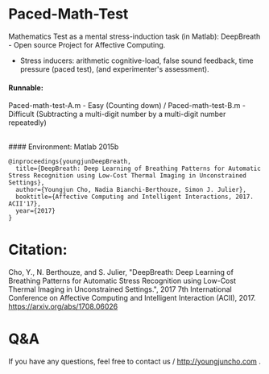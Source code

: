 # Paced-Math-Test
Mathematics Test as a mental stress-induction task (in Matlab): DeepBreath - Open source Project for Affective Computing.

* Stress inducers: arithmetic cognitive-load, false sound feedback, time pressure (paced test), (and experimenter's assessment).


#### Runnable: 
Paced-math-test-A.m - Easy (Counting down) /
Paced-math-test-B.m - Difficult (Subtracting a multi-digit number by a multi-digit number repeatedly)

<br>
#### Environment: Matlab 2015b


```
@inproceedings{youngjunDeepBreath,  
  title={DeepBreath: Deep Learning of Breathing Patterns for Automatic Stress Recognition using Low-Cost Thermal Imaging in Unconstrained Settings},  
  author={Youngjun Cho, Nadia Bianchi-Berthouze, Simon J. Julier},  
  booktitle={Affective Computing and Intelligent Interactions, 2017. ACII'17},  
  year={2017}  
}  
```



# Citation:
Cho, Y., N. Berthouze, and S. Julier, "DeepBreath: Deep Learning of Breathing Patterns for Automatic Stress Recognition using Low-Cost Thermal Imaging in Unconstrained Settings.", 2017 7th International Conference on Affective Computing and Intelligent Interaction (ACII), 2017. https://arxiv.org/abs/1708.06026

# Q&A
If you have any questions, feel free to contact us / http://youngjuncho.com .
